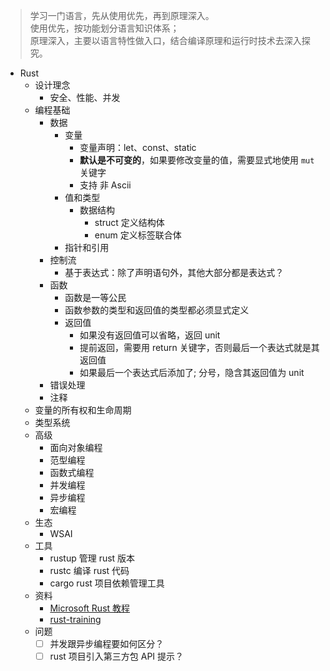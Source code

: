 > 学习一门语言，先从使用优先，再到原理深入。  
> 使用优先，按功能划分语言知识体系；  
> 原理深入，主要以语言特性做入口，结合编译原理和运行时技术去深入探究。

- Rust
  - 设计理念
    - 安全、性能、并发
  - 编程基础
    - 数据
      - 变量
        - 变量声明：let、const、static
        - **默认是不可变的**，如果要修改变量的值，需要显式地使用 `mut` 关键字
        - 支持 非 Ascii
      - 值和类型
        - 数据结构
          - struct 定义结构体
          - enum 定义标签联合体
      - 指针和引用
    - 控制流
      - 基于表达式：除了声明语句外，其他大部分都是表达式？
    - 函数
      - 函数是一等公民
      - 函数参数的类型和返回值的类型都必须显式定义
      - 返回值
        - 如果没有返回值可以省略，返回 unit
        - 提前返回，需要用 return 关键字，否则最后一个表达式就是其返回值
        - 如果最后一个表达式后添加了; 分号，隐含其返回值为 unit
    - 错误处理
    - 注释
  - 变量的所有权和生命周期
  - 类型系统
  - 高级
    - 面向对象编程
    - 范型编程
    - 函数式编程
    - 并发编程
    - 异步编程
    - 宏编程
  - 生态
    - WSAI
  - 工具
    - rustup 管理 rust 版本
    - rustc 编译 rust 代码
    - cargo rust 项目依赖管理工具
  - 资料
    - [Microsoft Rust 教程](https://docs.microsoft.com/zh-cn/learn/paths/rust-first-steps/)
    - [rust-training](https://github.com/tyrchen/rust-training)
  - 问题
    - [ ] 并发跟异步编程要如何区分？
    - [ ] rust 项目引入第三方包 API 提示？
